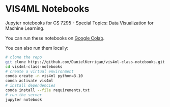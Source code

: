 # VIS4ML Notebooks

Jupyter notebooks for CS 7295 - Special Topics: Data Visualization for Machine Learning.

You can run these notebooks on [Google Colab](http://colab.research.google.com/github/DanielKerrigan/vis4ml-class-notebooks).

You can also run them locally:

```bash
# clone the repo
git clone https://github.com/DanielKerrigan/vis4ml-class-notebooks.git
cd vis4ml-class-notebooks
# create a virtual environment
conda create -n vis4ml python=3.10
conda activate vis4ml
# install dependencies
conda install --file requirements.txt
# run the server
jupyter notebook
```
